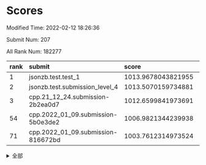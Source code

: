 # Scores

Modified Time: 2022-02-12 18:26:36

Submit Num: 207

All Rank Num: 182277

| rank |               submit               |       score        |       sigma        | pk_num |
| :--- | :--------------------------------- | :----------------- | :----------------- | :----- |
| 1    | jsonzb.test.test_1                 | 1013.9678043821955 | 0.8409177995254593 | 3522   |
| 2    | jsonzb.test.submission_level_4     | 1013.5070159734881 | 0.7738628113065934 | 3521   |
| 3    | cpp.21_12_24.submission-2b2ea0d7   | 1012.6599841973691 | 0.7860158468155503 | 3520   |
| 54   | cpp.2022_01_09.submission-5b0e3de2 | 1006.9821344239938 | 0.728857386843904  | 3518   |
| 71   | cpp.2022_01_09.submission-816672bd | 1003.7612314973524 | 0.7130417860820619 | 3523   |


<details>
<summary>全部</summary>

| rank |                 submit                 |       score        |       sigma        | pk_num |
| :--- | :------------------------------------- | :----------------- | :----------------- | :----- |
| 1    | jsonzb.test.test_1                     | 1013.9678043821955 | 0.8409177995254593 | 3522   |
| 2    | jsonzb.test.submission_level_4         | 1013.5070159734881 | 0.7738628113065934 | 3521   |
| 3    | cpp.21_12_24.submission-2b2ea0d7       | 1012.6599841973691 | 0.7860158468155503 | 3520   |
| 4    | gobigger.level_3.submission_level_3_7  | 1011.7374366337752 | 0.7755222108072843 | 3527   |
| 5    | gobigger.level_3.submission_level_3_46 | 1011.0369443866558 | 0.7750783414547208 | 3525   |
| 6    | gobigger.level_3.submission_level_3_1  | 1011.0025379541498 | 0.7630045740212501 | 3520   |
| 7    | gobigger.level_3.submission_level_3_21 | 1010.9530541117557 | 0.7382871488454734 | 3517   |
| 8    | gobigger.level_3.submission_level_3_13 | 1010.9147619570236 | 0.791091008475168  | 3517   |
| 9    | gobigger.level_3.submission_level_3_41 | 1010.8430189952381 | 0.7618295561006413 | 3521   |
| 10   | gobigger.level_3.submission_level_3_38 | 1010.6977876798969 | 0.7517963378418022 | 3523   |
| 11   | gobigger.level_3.submission_level_3_10 | 1010.6950630715075 | 0.7633827319758966 | 3527   |
| 12   | gobigger.level_3.submission_level_3_2  | 1010.6346223971385 | 0.7615986818592962 | 3514   |
| 13   | gobigger.level_3.submission_level_3_16 | 1010.6149996648063 | 0.7618074841404786 | 3518   |
| 14   | gobigger.level_3.submission_level_3_11 | 1010.5937932944844 | 0.7795311547185771 | 3523   |
| 15   | gobigger.level_3.submission_level_3_40 | 1010.5777525683687 | 0.7689525655331164 | 3524   |
| 16   | gobigger.level_3.submission_level_3_49 | 1010.5398311038672 | 0.7619869776319447 | 3523   |
| 17   | gobigger.level_3.submission_level_3_28 | 1010.5303982922536 | 0.7620765581416561 | 3525   |
| 18   | gobigger.level_3.submission_level_3_26 | 1010.4177365014609 | 0.7490206717805481 | 3522   |
| 19   | gobigger.level_3.submission_level_3_37 | 1010.1714360794283 | 0.772679194642464  | 3528   |
| 20   | gobigger.level_3.submission_level_3_23 | 1010.0419870981549 | 0.7626414697308573 | 3517   |
| 21   | gobigger.level_3.submission_level_3_36 | 1010.0189587468328 | 0.7508210457013427 | 3524   |
| 22   | gobigger.level_3.submission_level_3_34 | 1009.9861041123844 | 0.7697580200500761 | 3521   |
| 23   | gobigger.level_3.submission_level_3_42 | 1009.9758299153877 | 0.7705890936314791 | 3524   |
| 24   | gobigger.level_3.submission_level_3_32 | 1009.9510761990992 | 0.7806638457837004 | 3526   |
| 25   | gobigger.level_3.submission_level_3_35 | 1009.9106343722002 | 0.7785243660274815 | 3525   |
| 26   | gobigger.level_3.submission_level_3_3  | 1009.848812762269  | 0.7556069224291581 | 3523   |
| 27   | gobigger.level_3.submission_level_3_14 | 1009.8392723074223 | 0.7462237292517352 | 3524   |
| 28   | gobigger.level_3.submission_level_3_39 | 1009.8069008769779 | 0.7733987473737945 | 3522   |
| 29   | gobigger.level_3.submission_level_3_18 | 1009.7730335571582 | 0.7458312523746526 | 3521   |
| 30   | gobigger.level_3.submission_level_3_31 | 1009.7190617830985 | 0.7312531067330842 | 3524   |
| 31   | gobigger.level_3.submission_level_3_48 | 1009.7054049914582 | 0.74569050068084   | 3521   |
| 32   | gobigger.level_3.submission_level_3_33 | 1009.6383699184471 | 0.7424602853010498 | 3517   |
| 33   | gobigger.level_3.submission_level_3_12 | 1009.6013605935966 | 0.7517358646568519 | 3520   |
| 34   | gobigger.level_3.submission_level_3_9  | 1009.5449745356386 | 0.7682698792077058 | 3523   |
| 35   | gobigger.level_3.submission_level_3_44 | 1009.5264817558012 | 0.7427099201696068 | 3522   |
| 36   | gobigger.level_3.submission_level_3_45 | 1009.5173624428872 | 0.7493617035408783 | 3525   |
| 37   | gobigger.level_3.submission_level_3_24 | 1009.4946502480292 | 0.7643986575862515 | 3522   |
| 38   | gobigger.level_3.submission_level_3_17 | 1009.4882042338093 | 0.7448711855934412 | 3519   |
| 39   | gobigger.level_3.submission_level_3_30 | 1009.472583274831  | 0.7499271574375526 | 3516   |
| 40   | gobigger.level_3.submission_level_3_27 | 1009.4712748910104 | 0.7507973478464027 | 3522   |
| 41   | gobigger.level_3.submission_level_3_5  | 1009.4693176728988 | 0.7596947755862182 | 3520   |
| 42   | gobigger.level_3.submission_level_3_6  | 1009.4344396997365 | 0.7439392959253966 | 3523   |
| 43   | gobigger.level_3.submission_level_3_47 | 1009.3851219128243 | 0.765881728959661  | 3522   |
| 44   | gobigger.level_3.submission_level_3_25 | 1009.3431147145171 | 0.7405796662859637 | 3527   |
| 45   | gobigger.level_3.submission_level_3_29 | 1009.3391082997686 | 0.7589971864020979 | 3521   |
| 46   | gobigger.level_3.submission_level_3_22 | 1009.3216201529285 | 0.7428081607385292 | 3519   |
| 47   | gobigger.level_3.submission_level_3_19 | 1009.3093101452097 | 0.7396602003031637 | 3524   |
| 48   | gobigger.level_3.submission_level_3_20 | 1009.0901175748836 | 0.746442170920192  | 3526   |
| 49   | gobigger.level_3.submission_level_3_8  | 1009.0420797695492 | 0.7446550105663462 | 3523   |
| 50   | gobigger.level_3.submission_level_3_15 | 1009.0031972640594 | 0.7494707047290008 | 3520   |
| 51   | gobigger.level_3.submission_level_3_0  | 1008.7801468807237 | 0.7550066691490953 | 3525   |
| 52   | gobigger.level_3.submission_level_3_43 | 1008.759056725766  | 0.7336474329963681 | 3521   |
| 53   | gobigger.level_3.submission_level_3_4  | 1008.5556066695838 | 0.7341372296163977 | 3522   |
| 54   | cpp.2022_01_09.submission-5b0e3de2     | 1006.9821344239938 | 0.728857386843904  | 3518   |
| 55   | gobigger.level_1.submission_level_1_36 | 1005.0321421305766 | 0.7252051810303769 | 3525   |
| 56   | gobigger.level_1.submission_level_1_3  | 1005.0076270648301 | 0.7178710875380959 | 3524   |
| 57   | gobigger.level_1.submission_level_1_45 | 1004.5337281328442 | 0.7241201097795578 | 3517   |
| 58   | gobigger.level_1.submission_level_1_43 | 1004.4976919310847 | 0.7169928764096452 | 3518   |
| 59   | gobigger.level_1.submission_level_1_6  | 1004.3477347983401 | 0.7148256038814107 | 3523   |
| 60   | gobigger.level_1.submission_level_1_47 | 1004.2174165225387 | 0.7355473736282989 | 3522   |
| 61   | gobigger.level_1.submission_level_1_25 | 1004.151812031877  | 0.7153872267349031 | 3528   |
| 62   | gobigger.level_1.submission_level_1_28 | 1004.1307571618769 | 0.7196196659936727 | 3524   |
| 63   | gobigger.level_1.submission_level_1_9  | 1004.1001136621144 | 0.7171336576676786 | 3523   |
| 64   | gobigger.level_1.submission_level_1_30 | 1004.0793189355605 | 0.7302768726238814 | 3524   |
| 65   | gobigger.level_1.submission_level_1_39 | 1004.0550683746225 | 0.7157244633867842 | 3519   |
| 66   | gobigger.level_1.submission_level_1_37 | 1004.0465977106859 | 0.7097572551179058 | 3520   |
| 67   | gobigger.level_1.submission_level_1_44 | 1004.0388300967868 | 0.7165712286293374 | 3521   |
| 68   | gobigger.level_1.submission_level_1_49 | 1003.8703651882134 | 0.7114342012802911 | 3519   |
| 69   | gobigger.level_1.submission_level_1_27 | 1003.8027691003908 | 0.7087618093862762 | 3526   |
| 70   | gobigger.level_1.submission_level_1_42 | 1003.7898728505145 | 0.7124140911943094 | 3518   |
| 71   | cpp.2022_01_09.submission-816672bd     | 1003.7612314973524 | 0.7130417860820619 | 3523   |
| 72   | gobigger.level_1.submission_level_1_21 | 1003.7077953026309 | 0.7216271493147935 | 3522   |
| 73   | gobigger.level_1.submission_level_1_5  | 1003.606086395959  | 0.7197414552649167 | 3526   |
| 74   | gobigger.level_1.submission_level_1_32 | 1003.5588060230314 | 0.7260449736508965 | 3523   |
| 75   | gobigger.level_1.submission_level_1_33 | 1003.4585673763291 | 0.7205465599249695 | 3523   |
| 76   | gobigger.level_1.submission_level_1_41 | 1003.4356351239505 | 0.7172944113065397 | 3524   |
| 77   | gobigger.level_1.submission_level_1_31 | 1003.3741475273558 | 0.7210760906628688 | 3519   |
| 78   | gobigger.level_1.submission_level_1_15 | 1003.3589073111234 | 0.7171976285126737 | 3526   |
| 79   | gobigger.level_1.submission_level_1_34 | 1003.3193908933616 | 0.7102802181223251 | 3525   |
| 80   | gobigger.level_1.submission_level_1_16 | 1003.2893888418615 | 0.7239776549974899 | 3523   |
| 81   | gobigger.level_1.submission_level_1_11 | 1003.284432058273  | 0.7139213074354088 | 3523   |
| 82   | gobigger.level_1.submission_level_1_24 | 1003.2216545356448 | 0.7206652743483764 | 3524   |
| 83   | gobigger.level_1.submission_level_1_0  | 1003.1866179103147 | 0.7122318828284311 | 3522   |
| 84   | gobigger.level_1.submission_level_1_18 | 1003.1689829241808 | 0.7019949017988444 | 3521   |
| 85   | gobigger.level_1.submission_level_1_20 | 1003.1355589131954 | 0.7117775674050678 | 3520   |
| 86   | gobigger.level_1.submission_level_1_10 | 1003.0903822298337 | 0.7196184231169556 | 3525   |
| 87   | gobigger.level_1.submission_level_1_40 | 1003.0411384836539 | 0.7282960651318775 | 3523   |
| 88   | gobigger.level_1.submission_level_1_22 | 1003.0376026315322 | 0.7136825386562576 | 3524   |
| 89   | gobigger.level_1.submission_level_1_23 | 1003.0138028558503 | 0.7166071581012013 | 3519   |
| 90   | gobigger.level_1.submission_level_1_26 | 1003.0130386248442 | 0.7161189377788928 | 3519   |
| 91   | gobigger.level_1.submission_level_1_7  | 1002.9698690536668 | 0.718560740889939  | 3524   |
| 92   | gobigger.level_1.submission_level_1_8  | 1002.8408340894935 | 0.7130039922104069 | 3528   |
| 93   | gobigger.level_1.submission_level_1_14 | 1002.7583270841104 | 0.7244208127274875 | 3523   |
| 94   | gobigger.level_1.submission_level_1_38 | 1002.7532732350686 | 0.7204003688739131 | 3524   |
| 95   | gobigger.level_1.submission_level_1_29 | 1002.7268627996601 | 0.7074900670425219 | 3516   |
| 96   | gobigger.level_1.submission_level_1_19 | 1002.6553658660431 | 0.709578387278832  | 3519   |
| 97   | gobigger.level_1.submission_level_1_48 | 1002.4587564433941 | 0.7206812974894425 | 3522   |
| 98   | gobigger.level_1.submission_level_1_12 | 1002.4488512042444 | 0.7151909025528542 | 3525   |
| 99   | gobigger.level_1.submission_level_1_13 | 1002.3599951587589 | 0.7119502262313491 | 3525   |
| 100  | gobigger.level_1.submission_level_1_35 | 1002.3557788802135 | 0.7131591048743806 | 3521   |
| 101  | gobigger.level_1.submission_level_1_17 | 1002.231620604316  | 0.7024079753945279 | 3522   |
| 102  | gobigger.level_1.submission_level_1_46 | 1002.1361082657716 | 0.7069039351529989 | 3526   |
| 103  | gobigger.level_1.submission_level_1_1  | 1002.105355137827  | 0.7195488894352515 | 3526   |
| 104  | gobigger.level_1.submission_level_1_4  | 1002.0849581853023 | 0.7087536867222581 | 3522   |
| 105  | gobigger.level_1.submission_level_1_2  | 1001.8295389384411 | 0.7054576343600149 | 3523   |
| 106  | gobigger.random.submission_random_0    | 997.5233638406396  | 0.7160338578293851 | 3521   |
| 107  | gobigger.random.submission_random_38   | 996.9505153969825  | 0.7065157312874327 | 3523   |
| 108  | gobigger.random.submission_random_13   | 996.831479137417   | 0.7009841091125775 | 3525   |
| 109  | gobigger.random.submission_random_7    | 996.8096240363541  | 0.7135538384294008 | 3525   |
| 110  | gobigger.random.submission_random_30   | 996.741967995416   | 0.7075716363788089 | 3521   |
| 111  | gobigger.random.submission_random_44   | 996.6960541760768  | 0.7125492268918873 | 3515   |
| 112  | gobigger.random.submission_random_16   | 996.6798806613252  | 0.7002910313499717 | 3519   |
| 113  | gobigger.random.submission_random_2    | 996.6488409222101  | 0.7172888295826706 | 3518   |
| 114  | gobigger.random.submission_random_39   | 996.6003009594749  | 0.7052183223476512 | 3521   |
| 115  | gobigger.random.submission_random_6    | 996.540270525951   | 0.6984365488464122 | 3522   |
| 116  | gobigger.random.submission_random_45   | 996.4120706017496  | 0.7074585378143644 | 3526   |
| 117  | gobigger.random.submission_random_3    | 996.4070841739966  | 0.703465125778136  | 3528   |
| 118  | gobigger.random.submission_random_48   | 996.3912237378827  | 0.7093547888707538 | 3524   |
| 119  | gobigger.random.submission_random_21   | 996.3909082040167  | 0.7134080380562949 | 3526   |
| 120  | gobigger.random.submission_random_20   | 996.3619104015562  | 0.7058879778157316 | 3517   |
| 121  | gobigger.random.submission_random_18   | 996.3197442909566  | 0.7133294998218873 | 3520   |
| 122  | gobigger.random.submission_random_43   | 996.3047957174253  | 0.7135671131672096 | 3519   |
| 123  | gobigger.random.submission_random_24   | 996.28766211516    | 0.7170975137371977 | 3520   |
| 124  | gobigger.random.submission_random_46   | 996.2551430914123  | 0.7147163639067943 | 3526   |
| 125  | gobigger.random.submission_random_40   | 996.1481205370519  | 0.7049833563714881 | 3521   |
| 126  | gobigger.random.submission_random_37   | 996.0571785653968  | 0.6895676498851957 | 3522   |
| 127  | gobigger.random.submission_random_15   | 996.0137091685862  | 0.7064309536135249 | 3518   |
| 128  | gobigger.random.submission_random_14   | 996.0062270501002  | 0.7127572238046792 | 3523   |
| 129  | gobigger.random.submission_random_4    | 995.9812030177808  | 0.7270276311762399 | 3524   |
| 130  | gobigger.random.submission_random_33   | 995.9767413469548  | 0.6918530844648739 | 3523   |
| 131  | gobigger.random.submission_random_35   | 995.920832257943   | 0.722534259102774  | 3521   |
| 132  | gobigger.random.submission_random_12   | 995.9206808777867  | 0.7141893394366733 | 3522   |
| 133  | gobigger.random.submission_random_41   | 995.9161607857432  | 0.7193448892977363 | 3520   |
| 134  | gobigger.random.submission_random_26   | 995.899292679251   | 0.7284157100629578 | 3523   |
| 135  | gobigger.random.submission_random_8    | 995.8850957512648  | 0.7357332048161964 | 3521   |
| 136  | gobigger.random.submission_random_34   | 995.8796486794952  | 0.7173344536847232 | 3518   |
| 137  | gobigger.random.submission_random_5    | 995.8776913061123  | 0.7277711076271797 | 3520   |
| 138  | gobigger.random.submission_random_9    | 995.7815306534987  | 0.7266927803214194 | 3522   |
| 139  | gobigger.random.submission_random_28   | 995.7572128759974  | 0.7091185691064925 | 3525   |
| 140  | gobigger.random.submission_random_32   | 995.7421296046671  | 0.7212578146009342 | 3517   |
| 141  | gobigger.random.submission_random_25   | 995.667953994378   | 0.7095792932867987 | 3525   |
| 142  | gobigger.random.submission_random_22   | 995.4453667076108  | 0.7226401059169083 | 3519   |
| 143  | gobigger.random.submission_random_1    | 995.4321105380374  | 0.718853087659274  | 3523   |
| 144  | gobigger.random.submission_random_36   | 995.422168149709   | 0.7168879214194215 | 3522   |
| 145  | gobigger.random.submission_random_27   | 995.2669755922018  | 0.719820859204694  | 3518   |
| 146  | gobigger.random.submission_random_17   | 995.2127411452531  | 0.7266004389162035 | 3526   |
| 147  | gobigger.random.submission_random_49   | 995.1803959550075  | 0.7342579577999976 | 3525   |
| 148  | gobigger.random.submission_random_31   | 995.1428155286491  | 0.7276211855794886 | 3516   |
| 149  | gobigger.random.submission_random_47   | 995.0697577081271  | 0.7370501204165025 | 3522   |
| 150  | gobigger.random.submission_random_19   | 995.0160002916577  | 0.7210557729231987 | 3519   |
| 151  | gobigger.random.submission_random_23   | 995.0130118156678  | 0.7127503922893613 | 3524   |
| 152  | gobigger.random.submission_random_29   | 994.60724193015    | 0.7164971101193037 | 3523   |
| 153  | gobigger.random.submission_random_10   | 994.5590598723642  | 0.6997938457364867 | 3522   |
| 154  | gobigger.random.submission_random_42   | 994.5587614946533  | 0.7239118954239347 | 3525   |
| 155  | gobigger.random.submission_random_11   | 994.5502383954804  | 0.7125902265609046 | 3527   |
| 156  | gobigger.level_2.submission_level_2_43 | 993.8869644340228  | 0.7238420463334329 | 3522   |
| 157  | gobigger.level_2.submission_level_2_27 | 993.8279641671825  | 0.7436524613654883 | 3522   |
| 158  | gobigger.level_2.submission_level_2_14 | 993.6520997416461  | 0.7204681706486005 | 3518   |
| 159  | gobigger.level_2.submission_level_2_34 | 993.4986602482604  | 0.7480885530090726 | 3523   |
| 160  | gobigger.level_2.submission_level_2_5  | 993.0766974163465  | 0.7390309942108854 | 3530   |
| 161  | gobigger.level_2.submission_level_2_4  | 993.0330350718631  | 0.7439853673766343 | 3527   |
| 162  | gobigger.level_2.submission_level_2_2  | 992.9181760716074  | 0.7298391319345788 | 3520   |
| 163  | gobigger.level_2.submission_level_2_46 | 992.8793808022381  | 0.7517693332051367 | 3520   |
| 164  | gobigger.level_2.submission_level_2_38 | 992.8220493442643  | 0.7150276461995357 | 3514   |
| 165  | gobigger.level_2.submission_level_2_17 | 992.7908839239557  | 0.7273844621229849 | 3521   |
| 166  | gobigger.level_2.submission_level_2_45 | 992.7222586701279  | 0.731559508276848  | 3525   |
| 167  | gobigger.level_2.submission_level_2_18 | 992.5385669384389  | 0.7310406169890937 | 3524   |
| 168  | gobigger.level_2.submission_level_2_32 | 992.4783655967988  | 0.7220074980516462 | 3522   |
| 169  | gobigger.level_2.submission_level_2_40 | 992.456362722715   | 0.7361085659163762 | 3521   |
| 170  | gobigger.level_2.submission_level_2_1  | 992.4186329969805  | 0.7360350114650068 | 3518   |
| 171  | gobigger.level_2.submission_level_2_47 | 992.4036589582241  | 0.7310005562984322 | 3523   |
| 172  | gobigger.level_2.submission_level_2_21 | 992.3870517224218  | 0.7271065827240039 | 3528   |
| 173  | gobigger.level_2.submission_level_2_48 | 992.3547156114668  | 0.7358346575688032 | 3522   |
| 174  | gobigger.level_2.submission_level_2_19 | 992.2748911107501  | 0.7343930522096194 | 3520   |
| 175  | gobigger.level_2.submission_level_2_31 | 992.2666379031144  | 0.7273785110745248 | 3525   |
| 176  | gobigger.level_2.submission_level_2_39 | 992.213029960634   | 0.7414470006697476 | 3527   |
| 177  | gobigger.level_2.submission_level_2_42 | 992.1522084137589  | 0.7293718402819452 | 3522   |
| 178  | gobigger.level_2.submission_level_2_28 | 992.0564114710363  | 0.7675583792061262 | 3523   |
| 179  | gobigger.level_2.submission_level_2_9  | 992.024407956422   | 0.7286259147456338 | 3527   |
| 180  | gobigger.level_2.submission_level_2_23 | 992.0216387098931  | 0.7529021140038858 | 3522   |
| 181  | gobigger.level_2.submission_level_2_7  | 991.9759790144097  | 0.7435026947587788 | 3522   |
| 182  | gobigger.level_2.submission_level_2_25 | 991.9589043115145  | 0.7480106337380455 | 3523   |
| 183  | gobigger.level_2.submission_level_2_12 | 991.8900723259599  | 0.7539099836420663 | 3524   |
| 184  | gobigger.level_2.submission_level_2_8  | 991.8405410361466  | 0.7465257058266016 | 3523   |
| 185  | gobigger.level_2.submission_level_2_20 | 991.832028499529   | 0.7244290694996192 | 3526   |
| 186  | gobigger.level_2.submission_level_2_30 | 991.8157552686167  | 0.7476726976915669 | 3521   |
| 187  | gobigger.level_2.submission_level_2_0  | 991.8122515792224  | 0.731529364688422  | 3527   |
| 188  | gobigger.level_2.submission_level_2_10 | 991.7711398489754  | 0.7460142123491983 | 3525   |
| 189  | gobigger.level_2.submission_level_2_35 | 991.7653961601557  | 0.753791726077919  | 3522   |
| 190  | gobigger.level_2.submission_level_2_24 | 991.4840302150542  | 0.7461174630068735 | 3519   |
| 191  | gobigger.level_2.submission_level_2_11 | 991.4798260613583  | 0.740546214453659  | 3522   |
| 192  | gobigger.level_2.submission_level_2_36 | 991.4553652291195  | 0.7507676944742793 | 3519   |
| 193  | gobigger.level_2.submission_level_2_44 | 991.3753188275141  | 0.7390675568061151 | 3528   |
| 194  | gobigger.level_2.submission_level_2_22 | 991.3418147591167  | 0.7502570597276812 | 3519   |
| 195  | gobigger.level_2.submission_level_2_26 | 991.2956954694612  | 0.7626387184114461 | 3524   |
| 196  | gobigger.level_2.submission_level_2_16 | 991.2749515112039  | 0.7423580352985872 | 3523   |
| 197  | gobigger.level_2.submission_level_2_6  | 991.0596089224168  | 0.7432107089713337 | 3521   |
| 198  | gobigger.level_2.submission_level_2_37 | 990.9911226379508  | 0.7531081184229378 | 3522   |
| 199  | gobigger.level_2.submission_level_2_33 | 990.9695334737191  | 0.7472607234438358 | 3528   |
| 200  | gobigger.level_2.submission_level_2_29 | 990.905628774655   | 0.7664303376780617 | 3526   |
| 201  | gobigger.level_2.submission_level_2_49 | 990.8577399869922  | 0.7576993457667274 | 3525   |
| 202  | gobigger.level_2.submission_level_2_3  | 990.65840836758    | 0.7541950640996186 | 3522   |
| 203  | gobigger.level_2.submission_level_2_15 | 990.479465493521   | 0.7377661604766544 | 3519   |
| 204  | gobigger.level_2.submission_level_2_13 | 990.2474167126345  | 0.7856690613647618 | 3524   |
| 205  | gobigger.level_2.submission_level_2_41 | 989.4050509402558  | 0.7795525240336907 | 3523   |
| 206  | gobigger.none.submission_none_1        | 979.5298357454485  | 1.1780686339948592 | 3522   |
| 207  | gobigger.none.submission_none_0        | 975.6550613605782  | 1.4459129422483217 | 3517   |

</details>